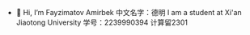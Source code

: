 - 👋 Hi, I’m Fayzimatov Amirbek 中文名字：德明
I am a student at Xi'an Jiaotong University
学号：2239990394
计算留2301
<!---
Fayz677/Fayz677 is a ✨ special ✨ repository because its `README.md` (this file) appears on your GitHub profile.
You can click the Preview link to take a look at your changes.
--->

